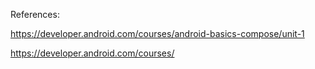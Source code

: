 References:

https://developer.android.com/courses/android-basics-compose/unit-1

https://developer.android.com/courses/
